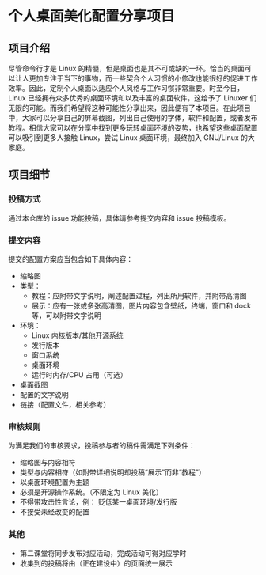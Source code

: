 # 个人桌面美化配置分享项目

## 项目介绍

尽管命令行才是 Linux 的精髓，但是桌面也是其不可或缺的一环。恰当的桌面可以让人更加专注于当下的事物，而一些契合个人习惯的小修改也能很好的促进工作效率。因此，定制个人桌面以适应个人风格与工作习惯非常重要。时至今日，Linux 已经拥有众多优秀的桌面环境和以及丰富的桌面软件，这给予了 Linuxer 们无限的可能。而我们希望将这种可能性分享出来，因此便有了本项目。在此项目中，大家可以分享自己的屏幕截图，列出自己使用的字体，软件和配置，或者发布教程。相信大家可以在分享中找到更多玩转桌面环境的姿势，也希望这些桌面配置可以吸引到更多人接触 Linux，尝试 Linux 桌面环境，最终加入 GNU/Linux 的大家庭。

## 项目细节

### 投稿方式

通过本仓库的 issue 功能投稿，具体请参考提交内容和 issue 投稿模板。

### 提交内容

提交的配置方案应当包含如下具体内容：

- 缩略图
- 类型：
  - 教程：应附带文字说明，阐述配置过程，列出所用软件，并附带高清图
  - 展示：应有一张或多张高清图，图片内容包含壁纸，终端，窗口和 dock 等，可以附带文字说明
- 环境：
  - Linux 内核版本/其他开源系统
  - 发行版本
  - 窗口系统
  - 桌面环境
  - 运行时内存/CPU 占用（可选）
- 桌面截图
- 配置的文字说明
- 链接（配置文件，相关参考）

### 审核规则

为满足我们的审核要求，投稿参与者的稿件需满足下列条件：

- 缩略图与内容相符
- 类型与内容相符（如附带详细说明却投稿“展示”而非“教程”）
- 以桌面环境配置为主题
- 必须是开源操作系统。（不限定为 Linux 美化）
- 不得带攻击性言论，例： 贬低某一桌面环境/发行版
- 不接受未经改变的配置

### 其他

- 第二课堂将同步发布对应活动，完成活动可得对应学时
- 收集到的投稿将由（正在建设中）的页面统一展示
